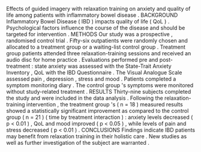 Effects of guided imagery with relaxation training on anxiety and quality of life among patients with inflammatory bowel disease . BACKGROUND Inflammatory Bowel Disease ( IBD ) impacts quality of life ( QoL ) . Psychological factors influence the course of the disease and should be targeted for intervention . METHODS Our study was a prospective , randomised control trial . Fifty-six outpatients were randomly chosen and allocated to a treatment group or a waiting-list control group . Treatment group patients attended three relaxation-training sessions and received an audio disc for home practice . Evaluations performed pre and post-treatment : state anxiety was assessed with the State-Trait Anxiety Inventory , QoL with the IBD Questionnaire . The Visual Analogue Scale assessed pain , depression , stress and mood . Patients completed a symptom monitoring diary . The control group 's symptoms were monitored without study-related treatment . RESULTS Thirty-nine subjects completed the study and were included in the data analysis . Following the relaxation-training intervention , the treatment group 's ( n = 18 ) measured results showed a statistically significant improvement as compared to the control group ( n = 21 ) ( time by treatment interaction ) : anxiety levels decreased ( p < 0.01 ) , QoL and mood improved ( p < 0.05 ) , while levels of pain and stress decreased ( p < 0.01 ) . CONCLUSIONS Findings indicate IBD patients may benefit from relaxation training in their holistic care . New studies as well as further investigation of the subject are warranted . 